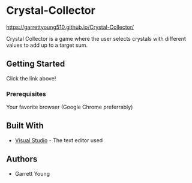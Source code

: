 # Crystal-Collector
https://garrettyoung510.github.io/Crystal-Collector/

Crystal Collector is a game where the user selects crystals with different values to add up to a target sum.

## Getting Started

Click the link above!

### Prerequisites

Your favorite browser (Google Chrome preferrably)

## Built With

* [Visual Studio](https://visualstudio.microsoft.com/) - The text editor used

## Authors

* Garrett Young

